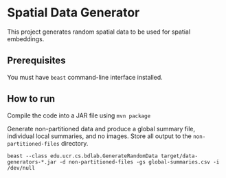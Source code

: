 # Spatial Data Generator
This project generates random spatial data to be used for spatial embeddings.

## Prerequisites
You must have `beast` command-line interface installed.

## How to run
Compile the code into a JAR file using `mvn package`

Generate non-partitioned data and produce a global summary file, individual local summaries, and no images.
Store all output to the `non-partitioned-files` directory.
```shell
beast --class edu.ucr.cs.bdlab.GenerateRandomData target/data-generators-*.jar -d non-partitioned-files -gs global-summaries.csv -i /dev/null 
```